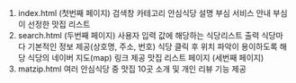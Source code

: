 1. index.html (첫번째 페이지)
    검색창
    카테고리
        안심식당 설명	
        부심 서비스 안내
        부심이 선정한 맛집 리스트 
2. search.html (두번째 페이지)
    사용자 입력 값에 해당하는 식당리스트 출력
    식당마다 기본적인 정보 제공(상호명, 주소, 번호)
   식당 클릭 후
    위치 파악이 용이하도록 해당 식당의 네이버 지도(map) 링크 제공
    맛집 리스트 페이지 (세번째 페이지)
3. matzip.html
    여러 안심식당 중 맛집 10곳 소개 및 개인 리뷰 기능 제공

